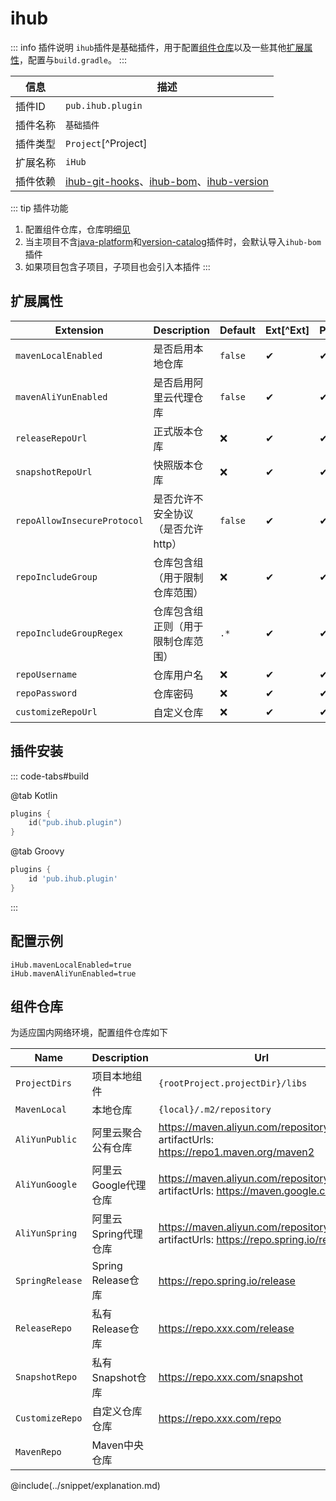 # ihub

::: info 插件说明
`ihub`插件是基础插件，用于配置[组件仓库](#组件仓库)以及一些其他[扩展属性](#扩展属性)，配置与`build.gradle`。
:::

| 信息   | 描述                                                                             |
| ---- | ------------------------------------------------------------------------------ |
| 插件ID | `pub.ihub.plugin`                                                              |
| 插件名称 | `基础插件`                                                                         |
| 插件类型 | `Project`[^Project]                                                            |
| 扩展名称 | `iHub`                                                                         |
| 插件依赖 | [ihub-git-hooks](iHubGitHooks)、[ihub-bom](iHubBom)、[ihub-version](iHubVersion) |

::: tip 插件功能
1. 配置组件仓库，仓库明细[见](#组件仓库)
2. 当主项目不含[java-platform](https://docs.gradle.org/current/userguide/java_platform_plugin.html)和[version-catalog](https://docs.gradle.org/current/userguide/platforms.html)插件时，会默认导入`ihub-bom`插件
3. 如果项目包含子项目，子项目也会引入本插件
:::

## 扩展属性

| Extension                   | Description         | Default | Ext[^Ext] | Prj[^Prj] | Sys[^Sys] | Env[^Env] |
| --------------------------- | ------------------- | ------- | --------- | --------- | --------- | --------- |
| `mavenLocalEnabled`         | 是否启用本地仓库            | `false` | ✔         | ✔         | ❌         | ❌         |
| `mavenAliYunEnabled`        | 是否启用阿里云代理仓库         | `false` | ✔         | ✔         | ✔         | ✔         |
| `releaseRepoUrl`            | 正式版本仓库              | ❌       | ✔         | ✔         | ❌         | ❌         |
| `snapshotRepoUrl`           | 快照版本仓库              | ❌       | ✔         | ✔         | ❌         | ❌         |
| `repoAllowInsecureProtocol` | 是否允许不安全协议（是否允许http） | `false` | ✔         | ✔         | ❌         | ❌         |
| `repoIncludeGroup`          | 仓库包含组（用于限制仓库范围）     | ❌       | ✔         | ✔         | ❌         | ❌         |
| `repoIncludeGroupRegex`     | 仓库包含组正则（用于限制仓库范围）   | `.*`    | ✔         | ✔         | ❌         | ❌         |
| `repoUsername`              | 仓库用户名               | ❌       | ✔         | ✔         | ✔         | ✔         |
| `repoPassword`              | 仓库密码                | ❌       | ✔         | ✔         | ✔         | ✔         |
| `customizeRepoUrl`          | 自定义仓库               | ❌       | ✔         | ✔         | ❌         | ❌         |

## 插件安装

::: code-tabs#build

@tab Kotlin

```kotlin
plugins {
    id("pub.ihub.plugin")
}
```

@tab Groovy

```groovy
plugins {
    id 'pub.ihub.plugin'
}
```

:::

## 配置示例

```properties
iHub.mavenLocalEnabled=true
iHub.mavenAliYunEnabled=true
```

## 组件仓库

为适应国内网络环境，配置组件仓库如下

| Name            | Description      | Url                                                                                                |
| --------------- | ---------------- | -------------------------------------------------------------------------------------------------- |
| `ProjectDirs`   | 项目本地组件           | `{rootProject.projectDir}/libs`                                                                    |
| `MavenLocal`    | 本地仓库             | `{local}/.m2/repository`                                                                           |
| `AliYunPublic`  | 阿里云聚合公有仓库        | https://maven.aliyun.com/repository/public <br> artifactUrls: https://repo1.maven.org/maven2 |
| `AliYunGoogle`  | 阿里云Google代理仓库    | https://maven.aliyun.com/repository/google <br> artifactUrls: https://maven.google.com       |
| `AliYunSpring`  | 阿里云Spring代理仓库    | https://maven.aliyun.com/repository/spring <br> artifactUrls: https://repo.spring.io/release |
| `SpringRelease` | Spring Release仓库 | https://repo.spring.io/release                                                                     |
| `ReleaseRepo`   | 私有Release仓库      | https://repo.xxx.com/release                                                                       |
| `SnapshotRepo`  | 私有Snapshot仓库     | https://repo.xxx.com/snapshot                                                                      |
| `CustomizeRepo` | 自定义仓库仓库          | https://repo.xxx.com/repo                                                                          |
| `MavenRepo`     | Maven中央仓库        |                                                                                                    |

@include(../snippet/explanation.md)